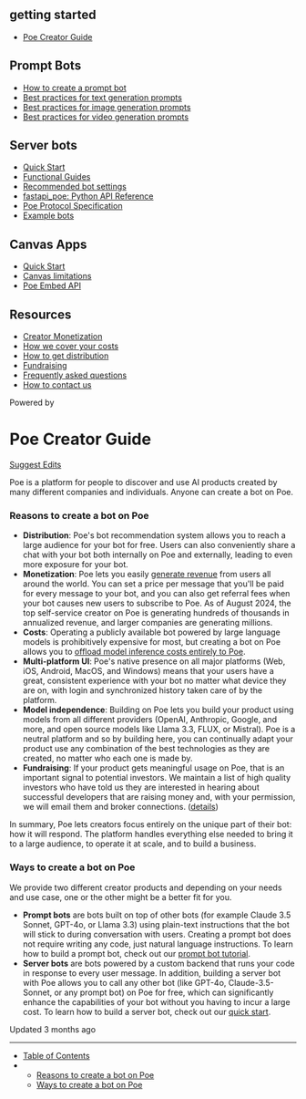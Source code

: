 getting started
---------------

* [Poe Creator Guide](/docs/welcome-to-poe-for-creators)

Prompt Bots
-----------

* [How to create a prompt bot](/docs/how-to-create-a-prompt-bot)
* [Best practices for text generation prompts](/docs/best-practice-text-generation)
* [Best practices for image generation prompts](/docs/best-practices-image-generation-bots)
* [Best practices for video generation prompts](/docs/best-practices-for-video-generation-prompts)

Server bots
-----------

* [Quick Start](/docs/quick-start)
* [Functional Guides](/docs/server-bots-functional-guides)
* [Recommended bot settings](/docs/recommended-bot-settings)
* [fastapi\_poe: Python API Reference](/docs/fastapi_poe-python-reference)
* [Poe Protocol Specification](/docs/poe-protocol-specification)
* [Example bots](/docs/examples)

Canvas Apps
-----------

* [Quick Start](/docs/canvas-app-quick-start)
* [Canvas limitations](/docs/canvas-limitations)
* [Poe Embed API](/docs/poe-embed-api)

Resources
---------

* [Creator Monetization](/docs/creator-monetization)
* [How we cover your costs](/docs/how-we-cover-your-costs)
* [How to get distribution](/docs/how-to-get-distribution)
* [Fundraising](/docs/fundraising)
* [Frequently asked questions](/docs/frequently-asked-questions)
* [How to contact us](/docs/how-to-contact-us)

Powered by

Poe Creator Guide
=================

[Suggest Edits](/edit/welcome-to-poe-for-creators)

Poe is a platform for people to discover and use AI products created by many different companies and individuals. Anyone can create a bot on Poe.

### Reasons to create a bot on Poe

* **Distribution**: Poe's bot recommendation system allows you to reach a large audience for your bot for free. Users can also conveniently share a chat with your bot both internally on Poe and externally, leading to even more exposure for your bot.
* **Monetization**: Poe lets you easily [generate revenue](/docs/creator-monetization) from users all around the world. You can set a price per message that you'll be paid for every message to your bot, and you can also get referral fees when your bot causes new users to subscribe to Poe. As of August 2024, the top self-service creator on Poe is generating hundreds of thousands in annualized revenue, and larger companies are generating millions.
* **Costs**: Operating a publicly available bot powered by large language models is prohibitively expensive for most, but creating a bot on Poe allows you to [offload model inference costs entirely to Poe](/docs/how-we-cover-your-costs).
* **Multi-platform UI**: Poe's native presence on all major platforms (Web, iOS, Android, MacOS, and Windows) means that your users have a great, consistent experience with your bot no matter what device they are on, with login and synchronized history taken care of by the platform.
* **Model independence**: Building on Poe lets you build your product using models from all different providers (OpenAI, Anthropic, Google, and more, and open source models like Llama 3.3, FLUX, or Mistral). Poe is a neutral platform and so by building here, you can continually adapt your product use any combination of the best technologies as they are created, no matter who each one is made by.
* **Fundraising**: If your product gets meaningful usage on Poe, that is an important signal to potential investors. We maintain a list of high quality investors who have told us they are interested in hearing about successful developers that are raising money and, with your permission, we will email them and broker connections. ([details](/docs/fundraising))

In summary, Poe lets creators focus entirely on the unique part of their bot: how it will respond. The platform handles everything else needed to bring it to a large audience, to operate it at scale, and to build a business.

### Ways to create a bot on Poe

We provide two different creator products and depending on your needs and use case, one or the other might be a better fit for you.

* **Prompt bots** are bots built on top of other bots (for example Claude 3.5 Sonnet, GPT-4o, or Llama 3.3) using plain-text instructions that the bot will stick to during conversation with users. Creating a prompt bot does not require writing any code, just natural language instructions. To learn how to build a prompt bot, check out our [prompt bot tutorial](/docs/how-to-create-a-prompt-bot).
* **Server bots** are bots powered by a custom backend that runs your code in response to every user message. In addition, building a server bot with Poe allows you to call any other bot (like GPT-4o, Claude-3.5-Sonnet, or any prompt bot) on Poe for free, which can significantly enhance the capabilities of your bot without you having to incur a large cost. To learn how to build a server bot, check out our [quick start](/docs/quick-start).

Updated 3 months ago

---

* [Table of Contents](#)
* + [Reasons to create a bot on Poe](#reasons-to-create-a-bot-on-poe)
  + [Ways to create a bot on Poe](#ways-to-create-a-bot-on-poe)